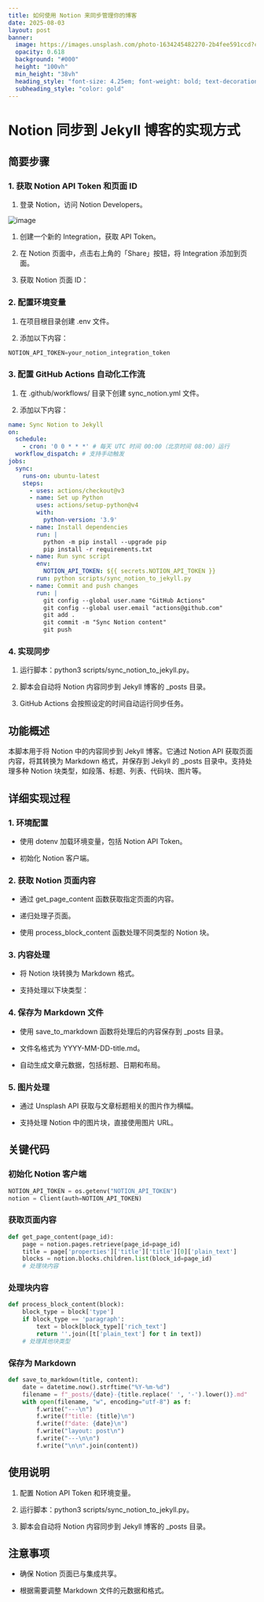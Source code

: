 ```yaml
---
title: 如何使用 Notion 来同步管理你的博客
date: 2025-08-03
layout: post
banner:
  image: https://images.unsplash.com/photo-1634245482270-2b4fee591ccd?crop=entropy&cs=tinysrgb&fit=max&fm=jpg&ixid=M3w2OTIwMzJ8MHwxfHJhbmRvbXx8fHx8fHx8fDE3NTQxOTY2NjB8&ixlib=rb-4.1.0&q=80&w=1080
  opacity: 0.618
  background: "#000"
  height: "100vh"
  min_height: "38vh"
  heading_style: "font-size: 4.25em; font-weight: bold; text-decoration: underline"
  subheading_style: "color: gold"
---
```


# Notion 同步到 Jekyll 博客的实现方式

## 简要步骤

### 1. 获取 Notion API Token 和页面 ID

1. 登录 Notion，访问 Notion Developers。

![image](https://prod-files-secure.s3.us-west-2.amazonaws.com/a7a0cc5a-89b9-4cda-8686-1fba0ca52f40/d19c1afe-dea5-4312-9333-786b0ba83054/image.png?X-Amz-Algorithm=AWS4-HMAC-SHA256&X-Amz-Content-Sha256=UNSIGNED-PAYLOAD&X-Amz-Credential=ASIAZI2LB4666BND23EU%2F20250803%2Fus-west-2%2Fs3%2Faws4_request&X-Amz-Date=20250803T045059Z&X-Amz-Expires=3600&X-Amz-Security-Token=IQoJb3JpZ2luX2VjEOv%2F%2F%2F%2F%2F%2F%2F%2F%2F%2FwEaCXVzLXdlc3QtMiJHMEUCIQDsZ%2FyPqCqFyXi9rT0hhKNFtGTUlXcwbfUlIAESYE4z7AIgVfO29ohaO5FUc4wFhESdn8VpZl3WBosUBPqlNpq8IaEq%2FwMIJBAAGgw2Mzc0MjMxODM4MDUiDJq2yan9vkT7gJAfmSrcA8vVAvRC2Gb%2FVMdikE1lgx%2FBBcJUTCu2vjprg3YteVACFENSvCCpa2pRplKOqVR2QvTilf%2B8BSHSdCgvuHfpAiDqd%2FfYNS6SHepSzXP4eWusA%2BhSbByzzA6hkZH%2FAQUVCPwXbDdY7aTSndKgevTkIl%2BSakwx3iDqnrRPWlJUWNC07gqT6MFfXXXY64HjoiEd%2BOY6xbhzuV%2FKZM%2B1zFFrpTro4rMIRN6XWCsYiSMBTdA0NPgg2SYflC5XLTb3SbGwbTl4DUp970DSNheSspN3%2BuobWfi9y%2FEVoU7b4qEb3yGuVvttaFlIAQJ5BTjZMERy3E%2FJsJZgObSCO27yOPOT0lAO54FXCrjEyojlXFXQNzwM9MzH9mX9KWzmytn5snBgsInkDO7vJQuZE3C2e6ZaKhco62V4InmpSlB6xU6L%2BJVtJAB%2BGHPmBwJA8LRfjcsQWhNrmXBhMwF7RplsrTBZJ91ClOgGfrPLDtVfXbb8G%2FlIKYABUAAHhw%2FWf62kTQV7ol2Z%2FUsZLqANjQ1VUyEZwlIPaLqX4dulMsiXYIdqA91UYm%2B9Jmf3zUBqIAkTtyRqHe5QUmIfR08yBnW5qzrNNS1pwa3ChQAZHkhVy%2Ft%2BZIew2B00i6SD%2BScV6XZnMIycu8QGOqUBKAM%2Fe2XKhaM9bXZ5OZXjMsg13MNwvBS%2Fsq3%2FPgIO6hn1BSu9aG24NP1Mcngj%2Fght8voPQ1U2KMGFQwGDmHVw6uvmJR8uakzZ7ws9xJB9o9i%2FswFy1IXpEXblhxHwxQLsLNQqOhrXD%2B40kGGfzUJ4BvA6dRIPjk6jl1C3Ec29f5UMPV6%2FljRdUvodaJhmyVOYK03LOItIxlwnsuy3swA4DYt7BuYi&X-Amz-Signature=ff7a17802b6b7cc0bdd55746646bcf23ce7f5b2303fabe3eef20c3a8db79f5d2&X-Amz-SignedHeaders=host&x-amz-checksum-mode=ENABLED&x-id=GetObject)

1. 创建一个新的 Integration，获取 API Token。

1. 在 Notion 页面中，点击右上角的「Share」按钮，将 Integration 添加到页面。

1. 获取 Notion 页面 ID：


### 2. 配置环境变量

1. 在项目根目录创建 .env 文件。

1. 添加以下内容：

```javascript
NOTION_API_TOKEN=your_notion_integration_token
```

### 3. 配置 GitHub Actions 自动化工作流

1. 在 .github/workflows/ 目录下创建 sync_notion.yml 文件。

1. 添加以下内容：

```yaml
name: Sync Notion to Jekyll
on:
  schedule:
    - cron: '0 0 * * *' # 每天 UTC 时间 00:00（北京时间 08:00）运行
  workflow_dispatch: # 支持手动触发
jobs:
  sync:
    runs-on: ubuntu-latest
    steps:
      - uses: actions/checkout@v3
      - name: Set up Python
        uses: actions/setup-python@v4
        with:
          python-version: '3.9'
      - name: Install dependencies
        run: |
          python -m pip install --upgrade pip
          pip install -r requirements.txt
      - name: Run sync script
        env:
          NOTION_API_TOKEN: ${{ secrets.NOTION_API_TOKEN }}
        run: python scripts/sync_notion_to_jekyll.py
      - name: Commit and push changes
        run: |
          git config --global user.name "GitHub Actions"
          git config --global user.email "actions@github.com"
          git add .
          git commit -m "Sync Notion content"
          git push
```

### 4. 实现同步

1. 运行脚本：python3 scripts/sync_notion_to_jekyll.py。

1. 脚本会自动将 Notion 内容同步到 Jekyll 博客的 _posts 目录。

1. GitHub Actions 会按照设定的时间自动运行同步任务。

## 功能概述

本脚本用于将 Notion 中的内容同步到 Jekyll 博客。它通过 Notion API 获取页面内容，将其转换为 Markdown 格式，并保存到 Jekyll 的 _posts 目录中。支持处理多种 Notion 块类型，如段落、标题、列表、代码块、图片等。

## 详细实现过程

### 1. 环境配置

- 使用 dotenv 加载环境变量，包括 Notion API Token。

- 初始化 Notion 客户端。

### 2. 获取 Notion 页面内容

- 通过 get_page_content 函数获取指定页面的内容。

- 递归处理子页面。

- 使用 process_block_content 函数处理不同类型的 Notion 块。

### 3. 内容处理

- 将 Notion 块转换为 Markdown 格式。

- 支持处理以下块类型：


### 4. 保存为 Markdown 文件

- 使用 save_to_markdown 函数将处理后的内容保存到 _posts 目录。

- 文件名格式为 YYYY-MM-DD-title.md。

- 自动生成文章元数据，包括标题、日期和布局。

### 5. 图片处理

- 通过 Unsplash API 获取与文章标题相关的图片作为横幅。

- 支持处理 Notion 中的图片块，直接使用图片 URL。

## 关键代码

### 初始化 Notion 客户端

```python
NOTION_API_TOKEN = os.getenv("NOTION_API_TOKEN")
notion = Client(auth=NOTION_API_TOKEN)
```

### 获取页面内容

```python
def get_page_content(page_id):
    page = notion.pages.retrieve(page_id=page_id)
    title = page['properties']['title']['title'][0]['plain_text']
    blocks = notion.blocks.children.list(block_id=page_id)
    # 处理块内容
```

### 处理块内容

```python
def process_block_content(block):
    block_type = block['type']
    if block_type == 'paragraph':
        text = block[block_type]['rich_text']
        return ''.join([t['plain_text'] for t in text])
    # 处理其他块类型
```

### 保存为 Markdown

```python
def save_to_markdown(title, content):
    date = datetime.now().strftime("%Y-%m-%d")
    filename = f"_posts/{date}-{title.replace(' ', '-').lower()}.md"
    with open(filename, "w", encoding="utf-8") as f:
        f.write("---\n")
        f.write(f"title: {title}\n")
        f.write(f"date: {date}\n")
        f.write("layout: post\n")
        f.write("---\n\n")
        f.write("\n\n".join(content))
```

## 使用说明

1. 配置 Notion API Token 和环境变量。

1. 运行脚本：python3 scripts/sync_notion_to_jekyll.py。

1. 脚本会自动将 Notion 内容同步到 Jekyll 博客的 _posts 目录。

## 注意事项

- 确保 Notion 页面已与集成共享。

- 根据需要调整 Markdown 文件的元数据和格式。